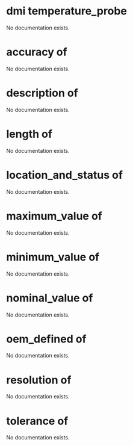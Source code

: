 # dmi temperature_probe

No documentation exists.

# accuracy of <dmi temperature_probe>

No documentation exists.

# description of <dmi temperature_probe>

No documentation exists.

# length of <dmi temperature_probe>

No documentation exists.

# location_and_status of <dmi temperature_probe>

No documentation exists.

# maximum_value of <dmi temperature_probe>

No documentation exists.

# minimum_value of <dmi temperature_probe>

No documentation exists.

# nominal_value of <dmi temperature_probe>

No documentation exists.

# oem_defined of <dmi temperature_probe>

No documentation exists.

# resolution of <dmi temperature_probe>

No documentation exists.

# tolerance of <dmi temperature_probe>

No documentation exists.
